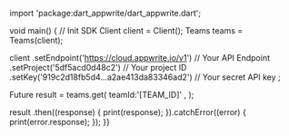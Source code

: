 import 'package:dart_appwrite/dart_appwrite.dart';

void main() { // Init SDK
  Client client = Client();
  Teams teams = Teams(client);

  client
    .setEndpoint('https://cloud.appwrite.io/v1') // Your API Endpoint
    .setProject('5df5acd0d48c2') // Your project ID
    .setKey('919c2d18fb5d4...a2ae413da83346ad2') // Your secret API key
  ;

  Future result = teams.get(
    teamId:'[TEAM_ID]' ,
  );

  result
    .then((response) {
      print(response);
    }).catchError((error) {
      print(error.response);
  });
}}